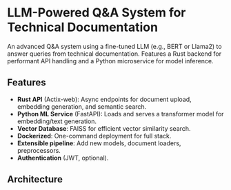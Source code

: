 # LLM-Powered Q&A System for Technical Documentation

An advanced Q&A system using a fine-tuned LLM (e.g., BERT or Llama2) to answer queries from technical documentation. Features a Rust backend for performant API handling and a Python microservice for model inference.

## Features

- **Rust API** (Actix-web): Async endpoints for document upload, embedding generation, and semantic search.
- **Python ML Service** (FastAPI): Loads and serves a transformer model for embedding/text generation.
- **Vector Database**: FAISS for efficient vector similarity search.
- **Dockerized**: One-command deployment for full stack.
- **Extensible pipeline**: Add new models, document loaders, preprocessors.
- **Authentication** (JWT, optional).

## Architecture
